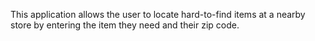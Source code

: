 This application allows the user to locate hard-to-find items at a nearby store by entering the item they need and their zip code.
